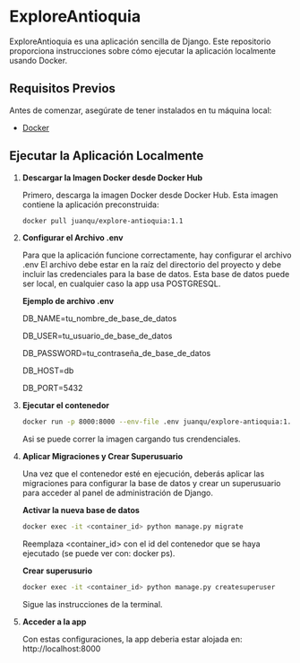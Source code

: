 # ExploreAntioquia

ExploreAntioquia es una aplicación sencilla de Django. 
Este repositorio proporciona instrucciones sobre cómo ejecutar la aplicación localmente usando Docker.

## Requisitos Previos

Antes de comenzar, asegúrate de tener instalados en tu máquina local:

- [Docker](https://www.docker.com/get-started)

## Ejecutar la Aplicación Localmente

1. **Descargar la Imagen Docker desde Docker Hub**

   Primero, descarga la imagen Docker desde Docker Hub. Esta imagen contiene la aplicación preconstruida:

   ```bash
   docker pull juanqu/explore-antioquia:1.1
   ```
2. **Configurar el Archivo .env**

   Para que la aplicación funcione correctamente, hay configurar el archivo .env
   El archivo debe estar en la raíz del directorio del proyecto y debe incluir las credenciales para la base de datos.
   Esta base de datos puede ser local, en cualquier caso la app usa POSTGRESQL.

   **Ejemplo de archivo .env**
   
   DB_NAME=tu_nombre_de_base_de_datos
   
   DB_USER=tu_usuario_de_base_de_datos
   
   DB_PASSWORD=tu_contraseña_de_base_de_datos
   
   DB_HOST=db
   
   DB_PORT=5432

4. **Ejecutar el contenedor**

   ```bash
   docker run -p 8000:8000 --env-file .env juanqu/explore-antioquia:1.1
   ```

   Asi se puede correr la imagen cargando tus crendenciales.

5. **Aplicar Migraciones y Crear Superusuario**

   Una vez que el contenedor esté en ejecución, deberás aplicar las migraciones para configurar la base de datos y crear un superusuario para acceder al panel de administración de Django.

   **Activar la nueva base de datos**
   
   ```bash
   docker exec -it <container_id> python manage.py migrate
   ```

   Reemplaza <container_id> con el id del contenedor que se haya ejecutado (se puede ver con: docker ps).

   **Crear superusurio**

   ```bash
   docker exec -it <container_id> python manage.py createsuperuser
   ```
   Sigue las instrucciones de la terminal.

6. **Acceder a la app**

   Con estas configuraciones, la app deberia estar alojada en: http://localhost:8000
   
